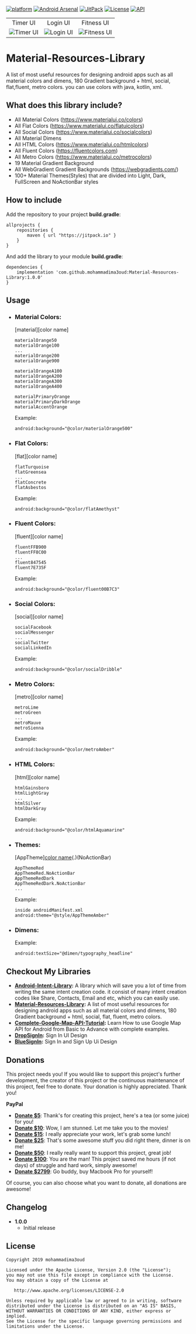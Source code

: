 [![platform](https://img.shields.io/badge/platform-android-green.svg )](http://developer.android.com/index.html)
[![Android Arsenal]( https://img.shields.io/badge/Android%20Arsenal-Material--Resources--Library-green.svg?style=flat )]( https://android-arsenal.com/details/1/7688)
[![JitPack](https://img.shields.io/github/tag/asyl/ArcAnimator.svg?label=maven)](https://jitpack.io/#mohammadima3oud/Material-Resources-Library)
[![License](https://img.shields.io/badge/License-Apache%202.0-blue.svg)](http://www.apache.org/licenses/LICENSE-2.0)
[![API](https://img.shields.io/badge/API-19%2B-brightgreen.svg?style=flat)](https://android-arsenal.com/api?level=19)


<table>
	<tbody>
		<tr>
			<td align="center">Timer UI</td>
			<td align="center">Login UI</td>
            <td align="center">Fitness UI</td>
		</tr>
		<tr>
			<td align="center">
				<img src="Images/Timer UI.jpg" alt="Timer UI"/>
			</td>
			<td align="center">
				<img src="Images/Login UI.jpg" alt="Login UI"/>
			</td>
			<td align="center">
				<img src="Images/Fitness UI.jpg" alt="Fitness UI"/>
			</td>
		</tr>
	</tbody>
</table>

# Material-Resources-Library
A list of most useful resources for designing android apps such as all material colors and dimens, 180 Gradient background + html, social, flat,fluent, metro colors.
you can use colors with java, kotlin, xml.


## What does this library include?
* All Material Colors (https://www.materialui.co/colors)
* All Flat Colors (https://www.materialui.co/flatuicolors)
* All Social Colors (https://www.materialui.co/socialcolors)
* All Material Dimens
* All HTML Colors (https://www.materialui.co/htmlcolors)
* All Fluent Colors (https://fluentcolors.com)
* All Metro Colors (https://www.materialui.co/metrocolors)
* 19 Material Gradient Background
* All WebGradient Gradient Backgrounds (https://webgradients.com/)
* 100+ Material Themes(Styles) that are divided into Light, Dark, FullScreen and NoActionBar styles


## How to include
Add the repository to your project **build.gradle**:

```Gradle
allprojects {
    repositories {
        maven { url "https://jitpack.io" }
    }
}
```

And add the library to your module **build.gradle**:

```Gradle
dependencies {
    implementation 'com.github.mohammadima3oud:Material-Resources-Library:1.0.0'
}
```

## Usage

* ### Material Colors:
  [material][color name]
  ```
  materialOrange50
  materialOrange100
  ...
  materialOrange200
  materialOrange900
  ```
  
  ```
  materialOrangeA100
  materialOrangeA200
  materialOrangeA300
  materialOrangeA400
  ```
  
  ```
  materialPrimaryOrange
  materialPrimaryDarkOrange
  materialAccentOrange
  ```
  
  Example:
  ```
  android:background="@color/materialOrange500"
  ```

* ### Flat Colors:
  [flat][color name]
  ```
  flatTurquoise
  flatGreensea
  ...
  flatConcrete
  flatAsbestos
  ```
  
  Example:
  ```
  android:background="@color/flatAmethyst"
  ```
* ### Fluent Colors:
  [fluent][color name]
  ```
  fluentFFB900
  fluentFF8C00
  ...
  fluent847545
  fluent7E735F
  ```
  
  Example:
  ```
  android:background="@color/fluent00B7C3"
  ```
  
* ### Social Colors:
  [social][color name]
  ```
  socialFacebook
  socialMessenger
  ...
  socialTwitter
  socialLinkedIn
  ```
  
  Example:
  ```
  android:background="@color/socialDribble"
  ```
  
* ### Metro Colors:
  [metro][color name]
  ```
  metroLime
  metroGreen
  ...
  metroMauve
  metroSienna
  ```
  
  Example:
  ```
  android:background="@color/metroAmber"
  ```
  
* ### HTML Colors:
  [html][color name]
  ```
  htmlGainsboro
  htmlLightGray
  ...
  htmlSilver
  htmlDarkGray
  ```
  
  Example:
  ```
  android:background="@color/htmlAquamarine"
  ```
  
* ### Themes:
  [AppTheme][color name](Dark)(.)(NoActionBar)
  ```
  AppThemeRed
  AppThemeRed.NoActionBar
  AppThemeRedDark
  AppThemeRedDark.NoActionBar
  ...
  ```
  Example:
  ```
  inside androidManifest.xml
  android:theme="@style/AppThemeAmber"
  ```
  
* ### Dimens:
  Example:
  ```
  android:textSize="@dimen/typography_headline"
  ```

## Checkout My Libraries

* **[Android-Intent-Library](https://github.com/mohammadima3oud/Android-Intent-Library):** A library which will save you a lot of time from writing the same intent creation code. it consist of many intent creation codes like Share, Contacts, Email and etc, which you can easily use.
* **[Material-Resources-Library](https://github.com/mohammadima3oud/Material-Resources-Library):** A list of most useful resources for designing android apps such as all material colors and dimens, 180 Gradient background + html, social, flat, fluent, metro colors.
* **[Complete-Google-Map-API-Tutorial](https://github.com/mohammadima3oud/Complete-Google-Map-API-Tutorial):** Learn How to use Google Map API for Android from Basic to Advance with complete examples.
* **[DropSignIn](https://github.com/mohammadima3oud/DropSignIn):** Sign In UI Design
* **[BlueSignIn](https://github.com/mohammadima3oud/BlueSignIn):** Sign In and Sign Up Ui Design

## Donations

This project needs you! If you would like to support this project's further development, the creator of this project or the continuous maintenance of this project, feel free to donate. Your donation is highly appreciated. Thank you!

**PayPal**

* **[Donate $5](https://www.paypal.me/mohammadima3oud/5)**: Thank's for creating this project, here's a tea (or some juice) for you!
* **[Donate $10](https://www.paypal.me/mohammadima3oud/10)**: Wow, I am stunned. Let me take you to the movies!
* **[Donate $15](https://www.paypal.me/mohammadima3oud/15)**: I really appreciate your work, let's grab some lunch!
* **[Donate $25](https://www.paypal.me/mohammadima3oud/25)**: That's some awesome stuff you did right there, dinner is on me!
* **[Donate $50](https://www.paypal.me/mohammadima3oud/50)**: I really really want to support this project, great job!
* **[Donate $100](https://www.paypal.me/mohammadima3oud/100)**: You are the man! This project saved me hours (if not days) of struggle and hard work, simply awesome!
* **[Donate $2799](https://www.paypal.me/mohammadima3oud/2799)**: Go buddy, buy Macbook Pro for yourself!

Of course, you can also choose what you want to donate, all donations are awesome!


## Changelog
* **1.0.0**
    * Initial release


## License

    Copyright 2019 mohammadima3oud

    Licensed under the Apache License, Version 2.0 (the "License");
    you may not use this file except in compliance with the License.
    You may obtain a copy of the License at

       http://www.apache.org/licenses/LICENSE-2.0

    Unless required by applicable law or agreed to in writing, software
    distributed under the License is distributed on an "AS IS" BASIS,
    WITHOUT WARRANTIES OR CONDITIONS OF ANY KIND, either express or implied.
    See the License for the specific language governing permissions and
    limitations under the License.
